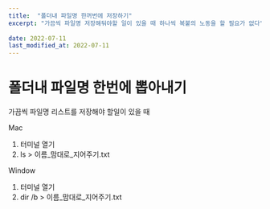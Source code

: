 ```yaml
---
title:  "폴더내 파일명 한꺼번에 저장하기"
excerpt: "가끔씩 파일명 저장해둬야할 일이 있을 때 하나씩 복붙의 노동을 할 필요가 없다"
 
date: 2022-07-11
last_modified_at: 2022-07-11
---
```


# 폴더내 파일명 한번에 뽑아내기
가끔씩 파일명 리스트를 저장해야 할일이 있을 때

Mac
1. 터미널 열기
2. ls > 이름_맘대로_지어주기.txt

Window
1. 터미널 열기
2. dir /b > 이름_맘대로_지어주기.txt